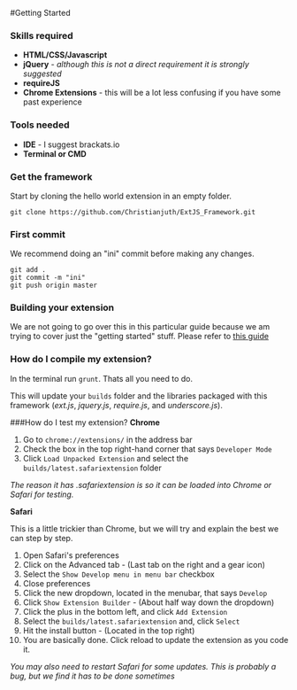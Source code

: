 #Getting Started

### Skills required
* **HTML/CSS/Javascript**
* **jQuery** - _although this is not a direct requirement it is strongly suggested_
* **requireJS**
* **Chrome Extensions** - this will be a lot less confusing if you have some past experience


### Tools needed
* **IDE** - I suggest brackats.io
* **Terminal or CMD**


### Get the framework
Start by cloning the hello world extension in an empty folder.
```
git clone https://github.com/Christianjuth/ExtJS_Framework.git
```


### First commit
We recommend doing an "ini" commit before making any changes.
```
git add .
git commit -m "ini"
git push origin master
```

### Building your extension
We are not going to go over this in this particular guide because we am trying to cover just the "getting started" stuff. Please refer to [this guide](http://ext.js/documentation/hello-world-extension)


### How do I compile my extension?
In the terminal run `grunt`. Thats all you need to do.

This will update your `builds` folder and the libraries packaged with this framework (_ext.js_, _jquery.js_, _require.js_, and _underscore.js_).


###How do I test my extension?
**Chrome**

1.  Go to `chrome://extensions/` in the address bar
2.  Check the box in the top right-hand corner that says `Developer Mode`
3.  Click `Load Unpacked Extension` and select the `builds/latest.safariextension` folder

_The reason it has .safariextension is so it can be loaded into Chrome or Safari for testing._

**Safari**

This is a little trickier than Chrome, but we will try and explain the best we can step by step.

1.  Open Safari's preferences
2.  Click on the Advanced tab - (Last tab on the right and a gear icon)
3.  Select the `Show Develop menu in menu bar` checkbox
4.  Close preferences
5.  Click the new dropdown, located in the menubar, that says `Develop`
6.  Click `Show Extension Builder` - (About half way down the dropdown)
7.  Click the plus in the bottom left, and click `Add Extension`
8.  Select the `builds/latest.safariextension` and, click `Select`
9.  Hit the install  button - (Located in the top right)
10. You are basically done. Click reload to update the extension as you code it.

_You may also need to restart Safari for some updates. This is probably a bug, but we find it has to be done sometimes_
